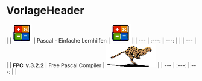 # VorlageHeader

| | ![Image](<lib/mathe.png>) | Pascal - Einfache Lernhilfen | ![Image](<lib/mathe.png>) |
| --- | :---: | ---: |
 |
| --- |
| | **FPC&nbsp; v.3.2.2** | Free Pascal Compiler | ![Image](<lib/logo.gif>) |
| --- | :---: | ---: |
 |


